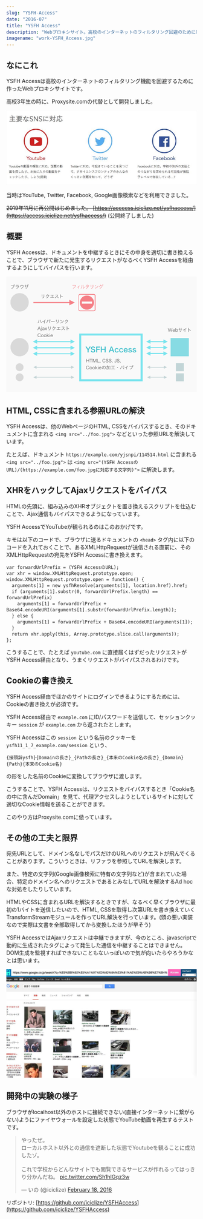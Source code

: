```yaml
---
slug: "YSFH-Access"
date: "2016-07"
title: "YSFH Access"
description: "Webプロキシサイト。高校のインターネットのフィルタリング回避のために制作。TwitterとかYouTubeとか見られました。"
imagename: "work-YSFH_Access.jpg"
---
```


## なにこれ

YSFH Accessは高校のインターネットのフィルタリング機能を回避するために作ったWebプロキシサイトです。

高校3年生の時に、Proxysite.comの代替として開発しました。

<p>
  <img alt="YSFH Access compatibility" src="../../images/work-YSFH_Access-sns.jpg" />
</p>

当時はYouTube, Twitter, Facebook, Google画像検索などを利用できました。

<s>2019年11月に再公開はじめました。 [https://acccess.iciclize.net/ysfhaccess/](https://access.iciclize.net/ysfhaccess/)</s>
(公開終了しました)

## 概要

YSFH Accessは、ドキュメントを中継するときにその中身を適切に書き換えることで、ブラウザで新たに発生するリクエストがなるべくYSFH Accessを経由するようにしてバイパスを行います。

<p>
  <img alt="YSFH Access overview" src="../../images/work-YSFH_Access-overview.png" />
</p>

## HTML, CSSに含まれる参照URLの解決

YSFH Accessは、他のWebページのHTML, CSSをバイパスするとき、そのドキュメントに含まれる `<img src="../foo.jpg">` などといった参照URLを解決しています。

たとえば、ドキュメント `https://example.com/yjsnpi/114514.html` に含まれる `<img src="../foo.jpg">` は `<img src="(YSFH AccessのURL)/(https://example.com/foo.jpgに対応する文字列)">` に解決します。

## XHRをハックしてAjaxリクエストをバイパス

HTMLの先頭に、組み込みのXHRオブジェクトを置き換えるスクリプトを仕込むことで、Ajax通信もバイパスできるようになっています。

YSFH AccessでYouTubeが観られるのはこのおかげです。

キモは以下のコードで、ブラウザに送るドキュメントの `<head>` タグ内に以下のコードを入れておくことで、あるXMLHttpRequestが送信される直前に、そのXMLHttpRequestの宛先をYSFH Accessに書き換えます。

```
var forwardUrlPrefix = (YSFH AccessのURL);
var xhr = window.XMLHttpRequest.prototype.open;
window.XMLHttpRequest.prototype.open = function() {
  arguments[1] = new ysfhResolve(arguments[1], location.href).href;
  if (arguments[1].substr(0, forwardUrlPrefix.length) == forwardUrlPrefix)
    arguments[1] = forwardUrlPrefix + Base64.encodeURI(arguments[1].substr(forwardUrlPrefix.length));
  } else {
    arguments[1] = forwardUrlPrefix + Base64.encodeURI(arguments[1]);
  }
  return xhr.apply(this, Array.prototype.slice.call(arguments));
};
```

こうすることで、たとえば `youtube.com` に直接届くはずだったリクエストがYSFH Access経由となり、うまくリクエストがバイパスされるわけです。

## Cookieの書き換え

YSFH Access経由でほかのサイトにログインできるようにするためには、Cookieの書き換えが必須です。

YSFH Access経由で `example.com` にID/パスワードを送信して、セッションクッキー `session` が `example.com` から返されたとします。

YSFH Accessはこの `session` という名前のクッキーを `ysfh11_1_7_example.com/session` という、

```
{接頭辞ysfh}{Domainの長さ}_{Pathの長さ}_{本来のCookie名の長さ}_{Domain}{Path}{本来のCookie名}
```

 の形をした名前のCookieに変換してブラウザに渡します。

こうすることで、YSFH Accessは、リクエストをバイパスするとき「Cookie名の中に含んだDomain」を見て、代理アクセスしようとしているサイトに対して適切なCookie情報を送ることができます。

このやり方はProxysite.comに倣っています。

## その他の工夫と限界

宛先URLとして、ドメイン名なしでパスだけのURLへのリクエストが飛んでくることがあります。こういうときは、リファラを参照してURLを解決します。

また、特定の文字列(Google画像検索に特有の文字列など)が含まれていた場合、特定のドメイン名へのリクエストであるとみなしてURLを解決するAd hocな対処をしたりしています。

HTMLやCSSに含まれるURLを解決するときですが、なるべく早くブラウザに最初の1バイトを送信したいので、HTML, CSSを取得し次第URLを書き換えていくTransformStreamモジュールを作ってURL解決を行っています。(頭の悪い実装なので実際は文書を全部取得してから変換したほうが早そう)

YSFH AccessではAjaxリクエストは中継できますが、今のところ、javascriptで動的に生成されたタグによって発生した通信を中継することはできません。DOM生成を監視すればできないこともないっぽいので気が向いたらやろうかなとは思います。

<p>
  <img alt="YSFH Access Google Image Search" src="../../images/work-YSFH_Access-TNOK.jpg" />
</p>

## 開発中の実験の様子

ブラウザがlocalhost以外のホストに接続できない(直接インターネットに繋がらない)ようにファイヤウォールを設定した状態でYouTube動画を再生するテストです。

<blockquote class="twitter-tweet" data-lang="en"><p lang="ja" dir="ltr">やったぜ。<br>ローカルホスト以外との通信を遮断した状態でYoutubeを観ることに成功したゾ。<br><br>これで学校からどんなサイトでも閲覧できるサービスが作れるってはっきり分かんだね。 <a href="https://t.co/Sh1hIGqz3w">pic.twitter.com/Sh1hIGqz3w</a></p>&mdash; いの (@iciclize) <a href="https://twitter.com/iciclize/status/700346247161327617?ref_src=twsrc%5Etfw">February 18, 2016</a></blockquote>

リポジトリ: [https://github.com/iciclize/YSFHAccess](https://github.com/iciclize/YSFHAccess)
